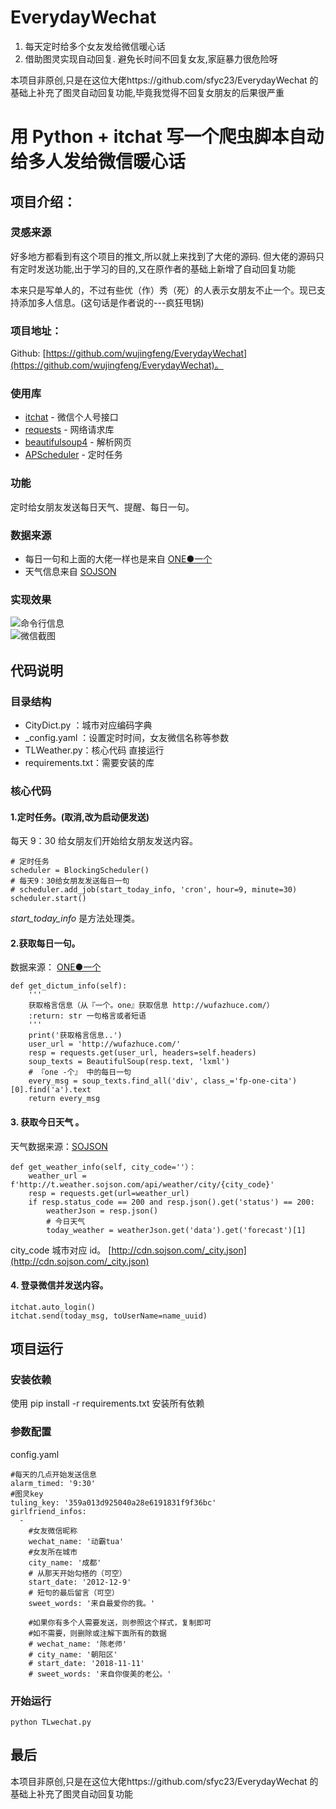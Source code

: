 # EverydayWechat
1. 每天定时给多个女友发给微信暖心话 
2. 借助图灵实现自动回复. 避免长时间不回复女友,家庭暴力很危险呀

本项目非原创,只是在这位大佬https://github.com/sfyc23/EverydayWechat 的基础上补充了图灵自动回复功能,毕竟我觉得不回复女朋友的后果很严重

# 用 Python + itchat 写一个爬虫脚本自动给多人发给微信暖心话

## 项目介绍：

### 灵感来源

好多地方都看到有这个项目的推文,所以就上来找到了大佬的源码. 但大佬的源码只有定时发送功能,出于学习的目的,又在原作者的基础上新增了自动回复功能 

本来只是写单人的，不过有些优（作）秀（死）的人表示女朋友不止一个。现已支持添加多人信息。(这句话是作者说的---疯狂甩锅)

### 项目地址：
Github: [https://github.com/wujingfeng/EverydayWechat](https://github.com/wujingfeng/EverydayWechat)。

### 使用库
- [itchat][2] - 微信个人号接口
- [requests][3] - 网络请求库
- [beautifulsoup4][4] - 解析网页
- [APScheduler][5] - 定时任务

### 功能
定时给女朋友发送每日天气、提醒、每日一句。

### 数据来源
- 每日一句和上面的大佬一样也是来自 [ONE●一个][6]
- 天气信息来自 [SOJSON][7] 


### 实现效果
![命令行信息](http://vlog.sfyc23.xyz/wechat_everyday/20190312010620.png)  
![微信截图](http://vlog.sfyc23.xyz/wechat_everyday/20190312010621.png)

## 代码说明

### 目录结构

- CityDict.py ：城市对应编码字典
- _config.yaml ：设置定时时间，女友微信名称等参数
- TLWeather.py：核心代码 直接运行
- requirements.txt：需要安装的库

### 核心代码

#### 1.定时任务。(取消,改为启动便发送)
每天 9：30 给女朋友们开始给女朋友发送内容。
```
# 定时任务
scheduler = BlockingScheduler()
# 每天9：30给女朋友发送每日一句
# scheduler.add_job(start_today_info, 'cron', hour=9, minute=30)
scheduler.start()
```
*start_today_info* 是方法处理类。

#### 2.获取每日一句。
数据来源： [ONE●一个][6]
```
def get_dictum_info(self):
    '''
    获取格言信息（从『一个。one』获取信息 http://wufazhuce.com/）
    :return: str 一句格言或者短语
    '''
    print('获取格言信息..')
    user_url = 'http://wufazhuce.com/'
    resp = requests.get(user_url, headers=self.headers)
    soup_texts = BeautifulSoup(resp.text, 'lxml')
    # 『one -个』 中的每日一句
    every_msg = soup_texts.find_all('div', class_='fp-one-cita')[0].find('a').text
    return every_msg
```
#### 3. 获取今日天气 。
天气数据来源：[SOJSON][7]

```
def get_weather_info(self, city_code=''）：
    weather_url = f'http://t.weather.sojson.com/api/weather/city/{city_code}'
    resp = requests.get(url=weather_url)
    if resp.status_code == 200 and resp.json().get('status') == 200:
        weatherJson = resp.json()
        # 今日天气
        today_weather = weatherJson.get('data').get('forecast')[1]
```
city_code 城市对应 id。
[http://cdn.sojson.com/_city.json](http://cdn.sojson.com/_city.json)

#### 4. 登录微信并发送内容。
```
itchat.auto_login()
itchat.send(today_msg, toUserName=name_uuid)
```


## 项目运行

### 安装依赖

使用 pip install -r requirements.txt 安装所有依赖

### 参数配置
config.yaml
```
#每天的几点开始发送信息
alarm_timed: '9:30'
#图灵key
tuling_key: '359a013d925040a28e6191831f9f36bc'
girlfriend_infos:
  -
    #女友微信昵称
    wechat_name: '动霸tua'
    #女友所在城市
    city_name: '成都'
    # 从那天开始勾搭的（可空）
    start_date: '2012-12-9'
    # 短句的最后留言（可空）
    sweet_words: '来自最爱你的我。'

    #如果你有多个人需要发送，则参照这个样式，复制即可
    #如不需要，则删除或注解下面所有的数据
    # wechat_name: '陈老师'
    # city_name: '朝阳区'
    # start_date: '2018-11-11'
    # sweet_words: '来自你俊美的老公。'
```

### 开始运行
```
python TLwechat.py
```

## 最后
本项目非原创,只是在这位大佬https://github.com/sfyc23/EverydayWechat 的基础上补充了图灵自动回复功能


  [1]: https://juejin.im/post/5c77c6bef265da2de6611cff
  [2]: https://github.com/littlecodersh/ItChat
  [3]: http://docs.python-requests.org/en/master/
  [4]: https://www.crummy.com/software/BeautifulSoup/bs4/doc/index.zh.html#
  [5]: https://apscheduler.readthedocs.io/en/latest/
  [6]: http://wufazhuce.com/
  [7]: https://www.sojson.com/blog/305.html
